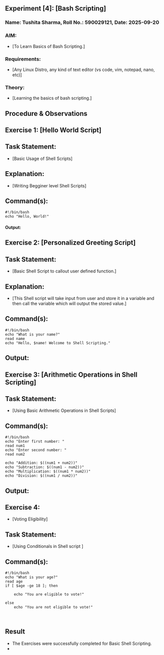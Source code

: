 ## Experiment [4]: [Bash Scripting]

### Name: Tushita Sharma, Roll No.: 590029121, Date: 2025-09-20

### AIM:

* [To Learn Basics of Bash Scripting.]

### Requirements:

* [Any Linux Distro, any kind of text editor (vs code, vim, notepad, nano, etc)]

### Theory:

* [Learning the basics of bash scripting.]

## Procedure & Observations

## Exercise 1: [Hello World Script]

## Task Statement:

* [Basic Usage of Shell Scripts]

## Explanation:

* [Writing Begginer level Shell Scripts]

## Command(s):

    #!/bin/bash
    echo "Hello, World!"

#### Output:



## Exercise 2: [Personalized Greeting Script]

## Task Statement:

* [Basic Shell Script to callout user defined function.]

## Explanation:

* [This Shell script will take input from user and store it in a variable and then call the variable which will output the stored value.]

## Command(s):

    #!/bin/bash
    echo "What is your name?"
    read name
    echo "Hello, $name! Welcome to Shell Scripting."

## Output:



## Exercise 3: [Arithmetic Operations in Shell Scripting]

## Task Statement:

* [Using Basic Arithmetic Operations in Shell Scripts]

## Command(s):

    #!/bin/bash
    echo "Enter first number: "
    read num1
    echo "Enter second number: "
    read num2
    
    echo "Addition: $((num1 + num2))"
    echo "Subtraction: $((num1 - num2))"
    echo "Multiplication: $((num1 * num2))"
    echo "Division: $((num1 / num2))"

## Output:



## Exercise 4:

* [Voting Eligibility]

## Task Statement:

* [Using Conditionals in Shell script ]

## Command(s):

    #!/bin/bash
    echo "What is your age?"
    read age
    if [ $age -ge 18 ]; then
    
        echo "You are eligible to vote!"
    
    else 
        echo "You are not eligible to vote!"

    

## Result

* The Exercises were successfully completed for Basic Shell Scripting.
* 

